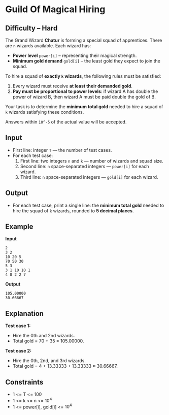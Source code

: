 # Guild Of Magical Hiring
## Difficulty – Hard 

The Grand Wizard **Chatur** is forming a special squad of apprentices. There are `n` wizards available. Each wizard has:  

- **Power level** `power[i]` – representing their magical strength.  
- **Minimum gold demand** `gold[i]` – the least gold they expect to join the squad.  

To hire a squad of **exactly `k` wizards**, the following rules must be satisfied:

1. Every wizard must receive **at least their demanded gold**.  
2. **Pay must be proportional to power levels**: if wizard A has double the power of wizard B, then wizard A must be paid double the gold of B.  

Your task is to determine the **minimum total gold** needed to hire a squad of `k` wizards satisfying these conditions.  

Answers within `10^-5` of the actual value will be accepted.


## Input 
- First line: integer `T` — the number of test cases.  
- For each test case:  
  1. First line: two integers `n` and `k` — number of wizards and squad size.  
  2. Second line: `n` space-separated integers — `power[i]` for each wizard.  
  3. Third line: `n` space-separated integers — `gold[i]` for each wizard.  


## Output 
- For each test case, print a single line: the **minimum total gold** needed to hire the squad of `k` wizards, rounded to **5 decimal places**.  

## Example

**Input**  
```
2
3 2
10 20 5
70 50 30
5 3
3 1 10 10 1
4 8 2 2 7
```


**Output**  
```
105.00000
30.66667
```

## Explanation

**Test case 1:**  
- Hire the 0th and 2nd wizards.  
- Total gold = 70 + 35 = 105.00000.  

**Test case 2:**  
- Hire the 0th, 2nd, and 3rd wizards.  
- Total gold = 4 + 13.33333 + 13.33333 ≈ 30.66667.  

## Constraints
- 1 <= T <= 100 
- 1 <= k <= n <= $10^4$  
- 1 <= power[i], gold[i] <= $10^4$  

